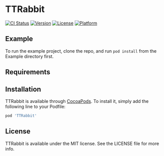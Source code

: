 # TTRabbit

[![CI Status](https://img.shields.io/travis/acct<blob>=0xE99FA6E68CAFE5AE81/TTKit.svg?style=flat)](https://travis-ci.org/acct<blob>=0xE99FA6E68CAFE5AE81/TTKit)
[![Version](https://img.shields.io/cocoapods/v/TTKit.svg?style=flat)](https://cocoapods.org/pods/TTKit)
[![License](https://img.shields.io/cocoapods/l/TTKit.svg?style=flat)](https://cocoapods.org/pods/TTKit)
[![Platform](https://img.shields.io/cocoapods/p/TTKit.svg?style=flat)](https://cocoapods.org/pods/TTKit)

## Example

To run the example project, clone the repo, and run `pod install` from the Example directory first.

## Requirements

## Installation

TTRabbit is available through [CocoaPods](https://cocoapods.org). To install
it, simply add the following line to your Podfile:

```ruby
pod 'TTRabbit'
```
## License

TTRabbit is available under the MIT license. See the LICENSE file for more info.
